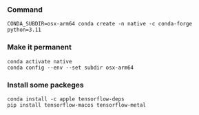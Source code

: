 ### Command

```
CONDA_SUBDIR=osx-arm64 conda create -n native -c conda-forge python=3.11
```

### Make it permanent

```
conda activate native
conda config --env --set subdir osx-arm64
```

### Install some packeges

```
conda install -c apple tensorflow-deps
pip install tensorflow-macos tensorflow-metal
```